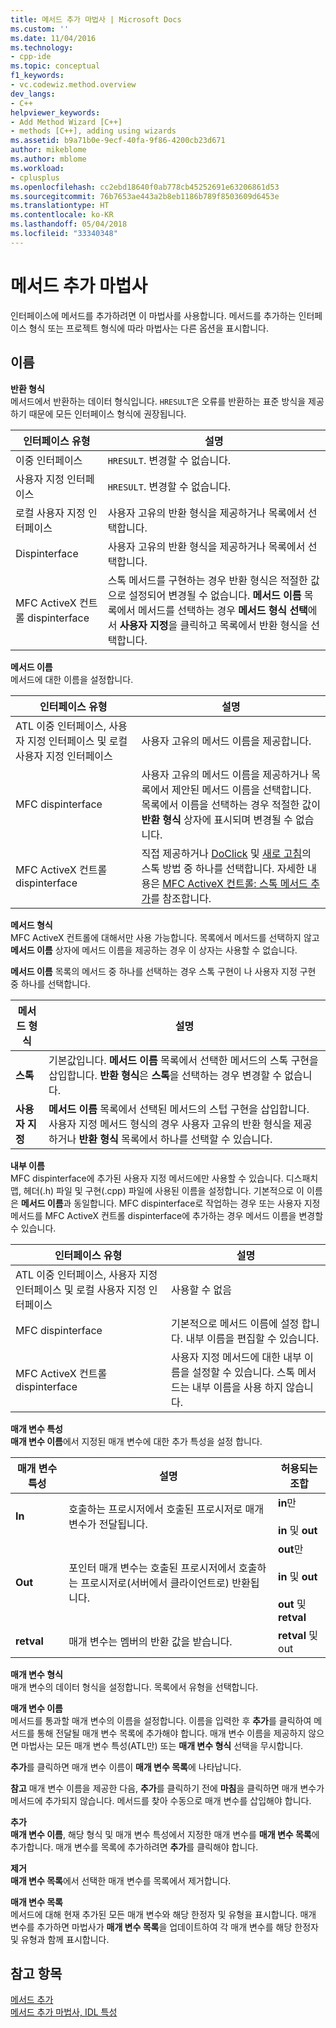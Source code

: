```yaml
---
title: 메서드 추가 마법사 | Microsoft Docs
ms.custom: ''
ms.date: 11/04/2016
ms.technology:
- cpp-ide
ms.topic: conceptual
f1_keywords:
- vc.codewiz.method.overview
dev_langs:
- C++
helpviewer_keywords:
- Add Method Wizard [C++]
- methods [C++], adding using wizards
ms.assetid: b9a71b0e-9ecf-40fa-9f86-4200cb23d671
author: mikeblome
ms.author: mblome
ms.workload:
- cplusplus
ms.openlocfilehash: cc2ebd18640f0ab778cb45252691e63206861d53
ms.sourcegitcommit: 76b7653ae443a2b8eb1186b789f8503609d6453e
ms.translationtype: HT
ms.contentlocale: ko-KR
ms.lasthandoff: 05/04/2018
ms.locfileid: "33340348"
---
```

# <a name="add-method-wizard"></a>메서드 추가 마법사
인터페이스에 메서드를 추가하려면 이 마법사를 사용합니다. 메서드를 추가하는 인터페이스 형식 또는 프로젝트 형식에 따라 마법사는 다른 옵션을 표시합니다.  
  
## <a name="names"></a>이름  
 **반환 형식**  
 메서드에서 반환하는 데이터 형식입니다. `HRESULT`은 오류를 반환하는 표준 방식을 제공하기 때문에 모든 인터페이스 형식에 권장됩니다.  
  
|인터페이스 유형|설명|  
|--------------------|-----------------|  
|이중 인터페이스|`HRESULT`. 변경할 수 없습니다.|  
|사용자 지정 인터페이스|`HRESULT`. 변경할 수 없습니다.|  
|로컬 사용자 지정 인터페이스|사용자 고유의 반환 형식을 제공하거나 목록에서 선택합니다.|  
|Dispinterface|사용자 고유의 반환 형식을 제공하거나 목록에서 선택합니다.|  
|MFC ActiveX 컨트롤 dispinterface|스톡 메서드를 구현하는 경우 반환 형식은 적절한 값으로 설정되어 변경될 수 없습니다. **메서드 이름** 목록에서 메서드를 선택하는 경우 **메서드 형식 선택**에서 **사용자 지정**을 클릭하고 목록에서 반환 형식을 선택합니다.|  
  
 **메서드 이름**  
 메서드에 대한 이름을 설정합니다.  
  
|인터페이스 유형|설명|  
|--------------------|-----------------|  
|ATL 이중 인터페이스, 사용자 지정 인터페이스 및 로컬 사용자 지정 인터페이스|사용자 고유의 메서드 이름을 제공합니다.|  
|MFC dispinterface|사용자 고유의 메서드 이름을 제공하거나 목록에서 제안된 메서드 이름을 선택합니다. 목록에서 이름을 선택하는 경우 적절한 값이 **반환 형식** 상자에 표시되며 변경될 수 없습니다.|  
|MFC ActiveX 컨트롤 dispinterface|직접 제공하거나 [DoClick](../mfc/reference/colecontrol-class.md#doclick) 및 [새로 고침](../mfc/reference/colecontrol-class.md#refresh)의 스톡 방법 중 하나를 선택합니다. 자세한 내용은 [MFC ActiveX 컨트롤: 스톡 메서드 추가](../mfc/mfc-activex-controls-adding-stock-methods.md)를 참조합니다.|  
  
 **메서드 형식**  
 MFC ActiveX 컨트롤에 대해서만 사용 가능합니다. 목록에서 메서드를 선택하지 않고 **메서드 이름** 상자에 메서드 이름을 제공하는 경우 이 상자는 사용할 수 없습니다.  
  
 **메서드 이름** 목록의 메서드 중 하나를 선택하는 경우 스톡 구현이 나 사용자 지정 구현 중 하나를 선택합니다.  
  
|메서드 형식|설명|  
|-----------------|-----------------|  
|**스톡**|기본값입니다. **메서드 이름** 목록에서 선택한 메서드의 스톡 구현을 삽입합니다. **반환 형식**은 **스톡**을 선택하는 경우 변경할 수 없습니다.|  
|**사용자 지정**|**메서드 이름** 목록에서 선택된 메서드의 스텁 구현을 삽입합니다. 사용자 지정 메서드 형식의 경우 사용자 고유의 반환 형식을 제공하거나 **반환 형식** 목록에서 하나를 선택할 수 있습니다.|  
  
 **내부 이름**  
 MFC dispinterface에 추가된 사용자 지정 메서드에만 사용할 수 있습니다. 디스패치 맵, 헤더(.h) 파일 및 구현(.cpp) 파일에 사용된 이름을 설정합니다. 기본적으로 이 이름은 **메서드 이름**과 동일합니다. MFC dispinterface로 작업하는 경우 또는 사용자 지정 메서드를 MFC ActiveX 컨트롤 dispinterface에 추가하는 경우 메서드 이름을 변경할 수 있습니다.  
  
|인터페이스 유형|설명|  
|--------------------|-----------------|  
|ATL 이중 인터페이스, 사용자 지정 인터페이스 및 로컬 사용자 지정 인터페이스|사용할 수 없음|  
|MFC dispinterface|기본적으로 메서드 이름에 설정 합니다. 내부 이름을 편집할 수 있습니다.|  
|MFC ActiveX 컨트롤 dispinterface|사용자 지정 메서드에 대한 내부 이름을 설정할 수 있습니다. 스톡 메서드는 내부 이름을 사용 하지 않습니다.|  
  
 **매개 변수 특성**  
 **매개 변수 이름**에서 지정된 매개 변수에 대한 추가 특성을 설정 합니다.  
  
|매개 변수 특성|설명|허용되는 조합|  
|-------------------------|-----------------|--------------------------|  
|**In**|호출하는 프로시저에서 호출된 프로시저로 매개 변수가 전달됩니다.|**in**만<br /><br /> **in** 및 **out**|  
|**Out**|포인터 매개 변수는 호출된 프로시저에서 호출하는 프로시저로(서버에서 클라이언트로) 반환됩니다.|**out**만<br /><br /> **in** 및 **out**<br /><br /> **out** 및 **retval**|  
|**retval**|매개 변수는 멤버의 반환 값을 받습니다.|**retval** 및 out|  
  
 **매개 변수 형식**  
 매개 변수의 데이터 형식을 설정합니다. 목록에서 유형을 선택합니다.  
  
 **매개 변수 이름**  
 메서드를 통과할 매개 변수의 이름을 설정합니다. 이름을 입력한 후 **추가**를 클릭하여 메서드를 통해 전달될 매개 변수 목록에 추가해야 합니다. 매개 변수 이름을 제공하지 않으면 마법사는 모든 매개 변수 특성(ATL만) 또는 **매개 변수 형식** 선택을 무시합니다.  
  
 **추가**를 클릭하면 매개 변수 이름이 **매개 변수 목록**에 나타납니다.  
  
 **참고** 매개 변수 이름을 제공한 다음, **추가**를 클릭하기 전에 **마침**을 클릭하면 매개 변수가 메서드에 추가되지 않습니다. 메서드를 찾아 수동으로 매개 변수를 삽입해야 합니다.  
  
 **추가**  
 **매개 변수 이름**, 해당 형식 및 매개 변수 특성에서 지정한 매개 변수를 **매개 변수 목록**에 추가합니다. 매개 변수를 목록에 추가하려면 **추가**를 클릭해야 합니다.  
  
 **제거**  
 **매개 변수 목록**에서 선택한 매개 변수를 목록에서 제거합니다.  
  
 **매개 변수 목록**  
 메서드에 대해 현재 추가된 모든 매개 변수와 해당 한정자 및 유형을 표시합니다. 매개 변수를 추가하면 마법사가 **매개 변수 목록**을 업데이트하여 각 매개 변수를 해당 한정자 및 유형과 함께 표시합니다.  
  
## <a name="see-also"></a>참고 항목  
 [메서드 추가](../ide/adding-a-method-visual-cpp.md)   
 [메서드 추가 마법사, IDL 특성](../ide/idl-attributes-add-method-wizard.md)